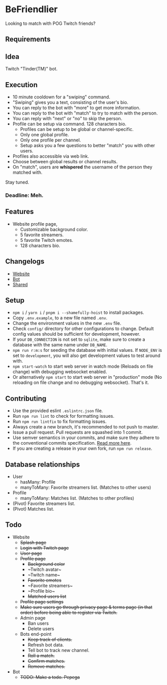 # BeFriendlier
Looking to match with POG Twitch friends?

## Requirements

## Idea
Twitch "Tinder(TM)" bot.

## Execution
  * 10 minute cooldown for a "swiping" command.
  * "Swiping" gives you a text, consisting of the user's bio.
  * You can reply to the bot with "more" to get more information.
  * You can reply to the bot with "match" to try to match with the person.
  * You can reply with "next" or "no" to skip the person.
  * Profile can be setup via command. 128 characters bio.
    * Profiles can be setup to be global or channel-specific.
    * Only one global profile.
    * Only one profile per channel.
    * Setup asks you a few questions to better "match" you with other users.
  * Profiles also accessible via web link.
  * Choose between global results or channel results.
  * On "match", users are **whispered** the username of the person they matched with.

Stay tuned.

### Deadline: Meh.

## Features
  * Website profile page,
    * Customizable background color.
    * 5 favorite streamers.
    * 5 favorite Twitch emotes.
    * 128 characters bio.

## Changelogs
  * [Website](CHANGELOG.md)
  * [Bot](https://github.com/KararTY/BeFriendlier-Bot/blob/master/CHANGELOG.md)
  * [Shared](https://github.com/KararTY/BeFriendlier-Shared/blob/master/CHANGELOG.md)

## Setup
  * `npm i` / `yarn i` / `pnpm i --shamefully-hoist` to install packages.
  * Copy `.env.example`, to a new file named `.env`.
  * Change the environment values in the new `.env` file.
  * Check `config/` directory for other configurations to change. Default config values should be sufficient for development, however.
  * If your `DB_CONNECTION` is not set to `sqlite`, make sure to create a database with the same name under `DB_NAME`.
  * `npm run r:m:s` for seeding the database with initial values. If `NODE_ENV` is set to `development`, you will also get development values to test around with.
  * `npm start-watch` to start web server in watch mode (Reloads on file change) with debugging websocket enabled.
  * Or alternatively `npm start` to start web server in "production" mode (No reloading on file change and no debugging websocket). That's it.

## Contributing
  * Use the provided eslint `.eslintrc.json` file.
  * Run `npm run lint` to check for formatting issues.
  * Run `npm run lintfix` to fix formatting issues.
  * Always create a new branch, it's recommended to not push to master.
  * Issue a pull request. Pull requests are squashed into 1 commit.
  * Use semver semantics in your commits, and make sure they adhere to the conventional commits specification. [Read more here](https://www.conventionalcommits.org/en/v1.0.0/).
  * If you are creating a release in your own fork, run `npm run release`.

## Database relationships
  * User
    * hasMany: Profile
    * manyToMany: Favorite streamers list. (Matches to other users)
  * Profile
    * manyToMany: Matches list. (Matches to other profiles)
  * (Pivot) Favorite streamers list.
  * (Pivot) Matches list.

## Todo
  * Website
    * ~~Splash page~~
    * ~~Login with Twitch page~~
    * ~~User page~~
    * ~~Profile page~~
      * ~~Background color~~
      * ~Twitch avatar~
      * ~Twitch name~
      * ~~Favorite emotes~~
      * ~Favorite streamers~
      * ~Profile bio~
      * ~~Matched users list~~
    * ~~Profile page settings~~
    * ~~Make sure users go through privacy page & terms page (in that order) before being able to register via Twitch.~~
    * Admin page
      * Ban users
      * Delete users
    * Bots end-point
      * ~~Keep track of clients.~~
      * Refresh bot data.
      * Tell bot to track new channel.
      * ~~Roll a match.~~
      * ~~Confirm matches.~~
      * ~~Remove matches.~~
  * Bot
    * ~~TODO: Make a todo. Pepega~~
